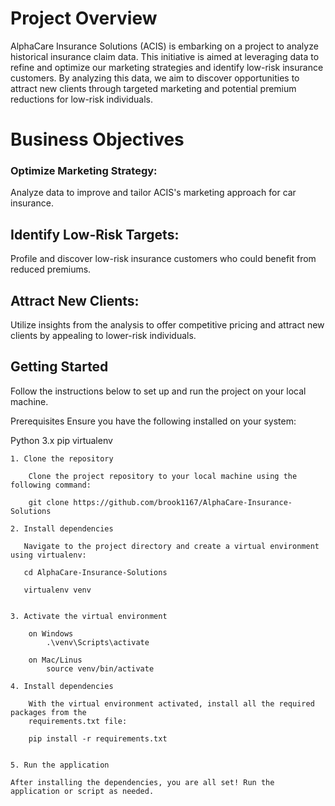 # Project Overview

AlphaCare Insurance Solutions (ACIS) is embarking on a project to analyze historical insurance claim data. This initiative is aimed at leveraging data to refine and optimize our marketing strategies and identify low-risk insurance customers. By analyzing this data, we aim to discover opportunities to attract new clients through targeted marketing and potential premium reductions for low-risk individuals.

# Business Objectives

### Optimize Marketing Strategy:

 Analyze data to improve and tailor ACIS's marketing approach for car insurance.

## Identify Low-Risk Targets: 

Profile and discover low-risk insurance customers who could benefit from reduced premiums.

## Attract New Clients: 

Utilize insights from the analysis to offer competitive pricing and attract new clients by appealing to lower-risk individuals.

## Getting Started

Follow the instructions below to set up and run the project on your local machine.

Prerequisites
Ensure you have the following installed on your system:
        
Python 3.x
pip
virtualenv
        

    1. Clone the repository

        Clone the project repository to your local machine using the following command:
    
        git clone https://github.com/brook1167/AlphaCare-Insurance-Solutions

    2. Install dependencies
    
       Navigate to the project directory and create a virtual environment using virtualenv:
    
       cd AlphaCare-Insurance-Solutions
       
       virtualenv venv

    
    3. Activate the virtual environment
        
        on Windows
            .\venv\Scripts\activate
            
        on Mac/Linus
            source venv/bin/activate
            
    4. Install dependencies
    
        With the virtual environment activated, install all the required packages from the         
        requirements.txt file:
        
        pip install -r requirements.txt
    
    
    5. Run the application
    
    After installing the dependencies, you are all set! Run the application or script as needed.
    
    
    
